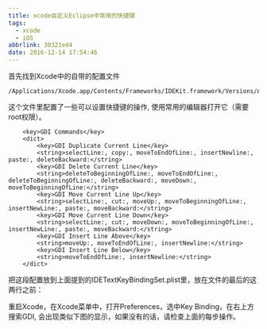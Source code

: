 ```yaml
---
title: xcode自定义Eclipse中常用的快捷键
tags:
  - xcode
  - iOS
abbrlink: 30321ed4
date: 2016-12-14 17:54:46
---
```




首先找到Xcode中的自带的配置文件

```
/Applications/Xcode.app/Contents/Frameworks/IDEKit.framework/Versions/A/Resources/IDETextKeyBindingSet.plist
```
这个文件里配置了一些可以设置快捷键的操作, 使用常用的编辑器打开它（需要root权限）。

```
	<key>GDI Commands</key>
	<dict>
		<key>GDI Duplicate Current Line</key>
		<string>selectLine:, copy:, moveToEndOfLine:, insertNewline:, paste:, deleteBackward:</string>
		<key>GDI Delete Current Line</key>
		<string>deleteToBeginningOfLine:, moveToEndOfLine:, deleteToBeginningOfLine:, deleteBackward:, moveDown:, moveToBeginningOfLine:</string>
		<key>GDI Move Current Line Up</key>
		<string>selectLine:, cut:, moveUp:, moveToBeginningOfLine:, insertNewLine:, paste:, moveBackward:</string>
		<key>GDI Move Current Line Down</key>
		<string>selectLine:, cut:, moveDown:, moveToBeginningOfLine:, insertNewLine:, paste:, moveBackward:</string>
		<key>GDI Insert Line Above</key>
		<string>moveUp:, moveToEndOfLine:, insertNewline:</string>
		<key>GDI Insert Line Below</key>
		<string>moveToEndOfLine:, insertNewline:</string>
	</dict>
```
<!-- more -->
把这段配置放到上面提到的IDETextKeyBindingSet.plist里，放在文件的最后的这两行之前：
</dict>
</plist>

重启Xcode，在Xcode菜单中，打开Preferences，选中Key Binding，在右上方搜索GDI, 会出现类似下图的显示，如果没有的话，请检查上面的每步操作。

